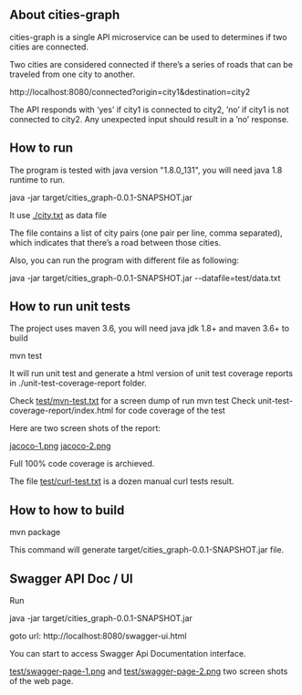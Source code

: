 About cities-graph
------------------

cities-graph is a single API microservice can be used to determines if two cities are connected.

Two cities are considered connected if there’s a series of roads that can be traveled from one city to another.

http://localhost:8080/connected?origin=city1&destination=city2

The API responds with ‘yes’ if city1 is connected to city2, ’no’ if city1 is not connected to city2. Any unexpected input should result in a ’no’ response.


How to run
----------

The program is tested with java version "1.8.0_131", you will need java 1.8 runtime to run.
 
java -jar target/cities_graph-0.0.1-SNAPSHOT.jar

It use <a href="city.txt">./city.txt</a> as data file

The file contains a list of city pairs (one pair per line, comma separated), which indicates that there’s a road between those cities.

Also, you can run the program with different file as following:

java -jar target/cities_graph-0.0.1-SNAPSHOT.jar --datafile=test/data.txt

How to run unit tests
---------------------

The project uses maven 3.6, you will need java jdk 1.8+ and maven 3.6+ to build

mvn test

It will run unit test and generate a html version of unit test coverage reports in ./unit-test-coverage-report folder.

Check <a href="test/mvn-test.txt">test/mvn-test.txt</a> for a screen dump of run mvn test
Check unit-test-coverage-report/index.html for code coverage of the test

Here are two screen shots of the report:

<a href="unit-test-coverage-report/jacoco-1.png">jacoco-1.png</a>
<a href="unit-test-coverage-report/jacoco-2.png">jacoco-2.png</a>

Full 100% code coverage is archieved.

The file <a href="test/curl-test.txt">test/curl-test.txt</a> is a dozen manual curl tests result.

How to how to build 
---------------------

mvn package

This command will generate target/cities_graph-0.0.1-SNAPSHOT.jar file.

Swagger API Doc / UI
----------------------

Run

java -jar target/cities_graph-0.0.1-SNAPSHOT.jar

goto url: http://localhost:8080/swagger-ui.html

You can start to access Swagger Api Documentation interface.

<a href="test/swagger-page-1.png">test/swagger-page-1.png</a> and <a href="test/swagger-page-2.png">test/swagger-page-2.png</a> two screen shots of the web page.



